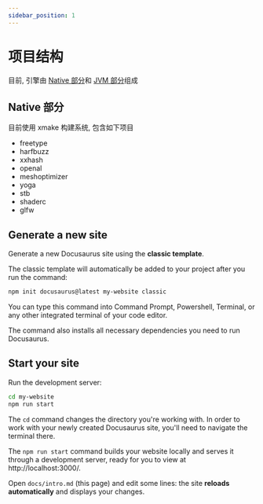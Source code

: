 ```yaml
---
sidebar_position: 1
---
```


# 项目结构

目前, 引擎由 [Native 部分](https://github.com/PrimogemStudio/openminecraft-binding)和 [JVM 部分](https://github.com/PrimogemStudio/openminecraft)组成

## Native 部分

目前使用 xmake 构建系统, 包含如下项目
- freetype
- harfbuzz
- xxhash
- openal
- meshoptimizer
- yoga
- stb
- shaderc
- glfw

## Generate a new site

Generate a new Docusaurus site using the **classic template**.

The classic template will automatically be added to your project after you run the command:

```bash
npm init docusaurus@latest my-website classic
```

You can type this command into Command Prompt, Powershell, Terminal, or any other integrated terminal of your code editor.

The command also installs all necessary dependencies you need to run Docusaurus.

## Start your site

Run the development server:

```bash
cd my-website
npm run start
```

The `cd` command changes the directory you're working with. In order to work with your newly created Docusaurus site, you'll need to navigate the terminal there.

The `npm run start` command builds your website locally and serves it through a development server, ready for you to view at http://localhost:3000/.

Open `docs/intro.md` (this page) and edit some lines: the site **reloads automatically** and displays your changes.
